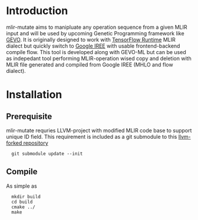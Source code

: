 # Introduction
mlir-mutate aims to manipluate any operation sequence from a given MLIR input and will be used by upcoming Genetic Programming framework like [GEVO](https://github.com/lioujheyu/gevo). It is originally designed to work with [TensorFlow Runtime](https://github.com/tensorflow/runtime) MLIR dialect but quickly switch to [Google IREE](https://github.com/google/iree) with usable frontend-backend compile flow. This tool is developed along with GEVO-ML but can be used as indepedant tool performing MLIR-operation wised copy and deletion with MLIR file generated and compiled from Google IREE (MHLO and flow dialect). 

# Installation
## Prerequisite 
mlir-mutate requries LLVM-project with modified MLIR code base to support unique ID field. This requirement is included as a git submodule to this [llvm-forked repository](https://github.com/lioujheyu/llvm-project)
```shell
  git submodule update --init
```

## Compile
As simple as 
```shell
  mkdir build 
  cd build 
  cmake ../
  make
```
